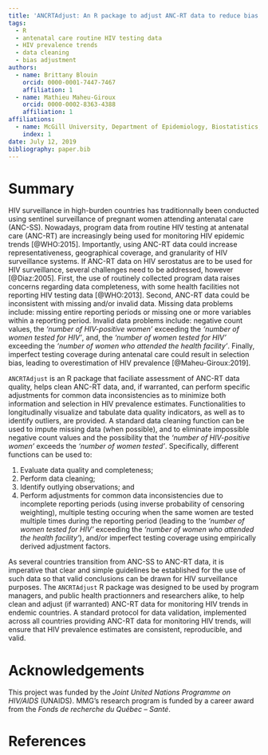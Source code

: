 ```yaml
---
title: 'ANCRTAdjust: An R package to adjust ANC-RT data to reduce bias in estimating HIV prevalence trends'
tags:
  - R
  - antenatal care routine HIV testing data
  - HIV prevalence trends
  - data cleaning
  - bias adjustment
authors:
  - name: Brittany Blouin
    orcid: 0000-0001-7447-7467
    affiliation: 1
  - name: Mathieu Maheu-Giroux
    orcid: 0000-0002-8363-4388
    affiliation: 1
affiliations:
  - name: McGill University, Department of Epidemiology, Biostatistics, and Occupational Health
    index: 1
date: July 12, 2019
bibliography: paper.bib
---
```


# Summary

HIV surveillance in high-burden countries has traditionnally been conducted using sentinel surveillance of pregnant women attending antenatal care (ANC-SS). Nowadays, program data from routine HIV testing at antenatal care (ANC-RT) are increasingly being used for monitoring HIV epidemic trends [@WHO:2015]. Importantly, using ANC-RT data could increase representativeness, geographical coverage, and granularity of HIV surveillance systems. If ANC-RT data on HIV serostatus are to be used for HIV surveillance, several challenges need to be addressed, however [@Diaz:2005]. First, the use of routinely collected program data raises concerns regarding data completeness, with some health facilities not reporting HIV testing data [@WHO:2013]. Second, ANC-RT data could be inconsistent with missing and/or invalid data. Missing data problems include: missing entire reporting periods or missing one or more variables within a reporting period. Invalid data problems include: negative count values, the *‘number of HIV-positive women’* exceeding the *‘number of women tested for HIV’*, and, the *‘number of women tested for HIV’* exceeding the *‘number of women who attended the health facility’*. Finally, imperfect testing coverage during antenatal care could result in selection bias, leading to overestimation of HIV prevalence [@Maheu-Giroux:2019].

``ANCRTAdjust`` is an R package that faciliate assessment of ANC-RT data quality, helps clean ANC-RT data, and, if warranted, can perform specific adjustments for common data inconsistencies as to minimize both information and selection in HIV prevalence estimates. Functionalities to longitudinally visualize and tabulate data quality indicators, as well as to identify outliers, are provided. A standard data cleaning function can be used to impute missing data (when possible), and to eliminate impossible negative count values and the possibility that the *‘number of HIV-positive women’* exceeds the *‘number of women tested’*. Specifically, different functions can be used to:

1. Evaluate data quality and completeness;
2. Perform data cleaning;
3. Identify outlying observations; and
4. Perform adjustments for common data inconsistencies due to incomplete reporting periods (using inverse probability of censoring weighting), multiple testing occuring when the same women are tested multiple times during the reporting period (leading to the *‘number of women tested for HIV’* exceeding the *‘number of women who attended the health facility’*), and/or imperfect testing coverage using empirically derived adjustment factors.

As several countries transition from ANC-SS to ANC-RT data, it is imperative that clear and simple guidelines be established for the use of such data so that valid conclusions can be drawn for HIV surveillance purposes. The ``ANCRTAdjust`` R package was designed to be used by program managers, and public health practionners and researchers alike, to help clean and adjust (if warranted) ANC-RT data for monitoring HIV trends in endemic countries.  A standard protocol for data validation, implemented across all countries providing ANC-RT data for monitoring HIV trends, will ensure that HIV prevalence estimates are consistent, reproducible, and valid.

# Acknowledgements

This project was funded by the *Joint United Nations Programme on HIV/AIDS* (UNAIDS). MMG’s research program is funded by a career award from the *Fonds de recherche du Québec – Santé*.

# References


